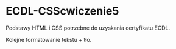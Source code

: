 # ECDL-CSScwiczenie5
Podstawy HTML i CSS potrzebne do uzyskania certyfikatu ECDL.

Kolejne formatowanie tekstu + tło.
